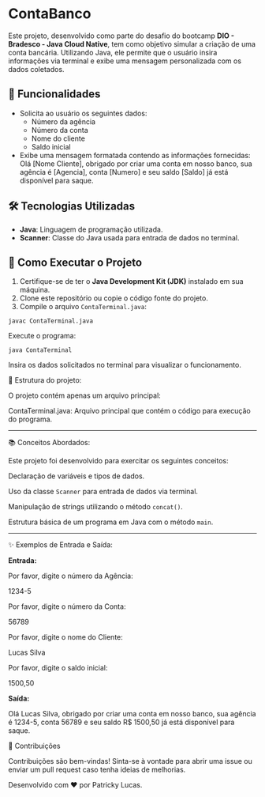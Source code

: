 # ContaBanco

Este projeto, desenvolvido como parte do desafio do bootcamp **DIO - Bradesco - Java Cloud Native**, tem como objetivo simular a criação de uma conta bancária. Utilizando Java, ele permite que o usuário insira informações via terminal e exibe uma mensagem personalizada com os dados coletados.

## 📝 Funcionalidades

- Solicita ao usuário os seguintes dados:
  - Número da agência
  - Número da conta
  - Nome do cliente
  - Saldo inicial
- Exibe uma mensagem formatada contendo as informações fornecidas:
Olá [Nome Cliente], obrigado por criar uma conta em nosso banco, sua agência é [Agencia], conta [Numero] e seu saldo [Saldo] já está disponível para saque.


## 🛠️ Tecnologias Utilizadas

- **Java**: Linguagem de programação utilizada.
- **Scanner**: Classe do Java usada para entrada de dados no terminal.

## 🚀 Como Executar o Projeto

1. Certifique-se de ter o **Java Development Kit (JDK)** instalado em sua máquina.
2. Clone este repositório ou copie o código fonte do projeto.
3. Compile o arquivo `ContaTerminal.java`:
 ```
 javac ContaTerminal.java
```
Execute o programa:
```
java ContaTerminal
```
Insira os dados solicitados no terminal para visualizar o funcionamento.

📂 Estrutura do projeto:

O projeto contém apenas um arquivo principal:

ContaTerminal.java: Arquivo principal que contém o código para execução do programa.

____

📚 Conceitos Abordados:

Este projeto foi desenvolvido para exercitar os seguintes conceitos:

Declaração de variáveis e tipos de dados.

Uso da classe ```Scanner``` para entrada de dados via terminal.

Manipulação de strings utilizando o método ```concat()```.

Estrutura básica de um programa em Java com o método ```main```.
___

✨ Exemplos de Entrada e Saída:

**Entrada:**

Por favor, digite o número da Agência:

1234-5

Por favor, digite o número da Conta:

56789

Por favor, digite o nome do Cliente:

Lucas Silva

Por favor, digite o saldo inicial:

1500,50


**Saída:**

Olá Lucas Silva, obrigado por criar uma conta em nosso banco, sua agência é 1234-5, conta 56789 e seu saldo R$ 1500,50 já está disponível para saque.

🤝 Contribuições

Contribuições são bem-vindas! Sinta-se à vontade para abrir uma issue ou enviar um pull request caso tenha ideias de melhorias.

Desenvolvido com ❤️ por Patricky Lucas.
